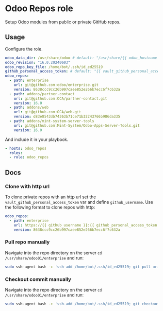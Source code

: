 # Odoo Repos role

Setup Odoo modules from public or private GitHub repos.

## Usage

Configure the role.

```yml
odoo_data_dir: /usr/share/odoo # default: "/usr/share/{{ odoo_hostname }}"
odoo_revision: "16.0.20240603"
odoo_repo_key_file: /home/bot/.ssh/id_ed25519
github_personal_access_token: # default: "{{ vault_github_personal_access_token }}"
odoo_repos:
  - path: enterprise
    url: git@github.com:odoo/enterprise.git
    version: 8638ccc9cc26b997caee852e266b7ecc6f7c632a
  - path: addons/partner-contact
    url: git@github.com:OCA/partner-contact.git
    version: 16.0
  - path: addons/web
    url: git@github.com:OCA/web.git
    version: d83e8543db74363b71ce71b32243766b986da335
  - path: addons/mint-system-server-tools
    url: git@github.com:Mint-System/Odoo-Apps-Server-Tools.git
    version: 16.0
```

And include it in your playbook.

```yml
- hosts: odoo_repos
  roles:
  - role: odoo_repos
```

## Docs

### Clone with http url


To clone private repos with an http url set the `vault_github_personal_access_token` var and define `github_username`. Use the following format to clone repos with http:

```yml
odoo_repos:
  - path: enterprise
    url: https://{{ github_username }}:{{ github_personal_access_token }}@github.com/odoo/enterprise.git
    version: 8638ccc9cc26b997caee852e266b7ecc6f7c632a
```

### Pull repo manually

Navigate into the repo directory on the server `cd /usr/share/odoo01/enterprise` and run:

```bash
sudo ssh-agent bash -c 'ssh-add /home/bot/.ssh/id_ed25519; git pull origin 16.0'
```

### Checkout commit manually

Navigate into the repo directory on the server `cd /usr/share/odoo01/enterprise` and run:

```bash
sudo ssh-agent bash -c 'ssh-add /home/bot/.ssh/id_ed25519; git checkout 8638ccc9cc26b997caee852e266b7ecc6f7c632a'
```
